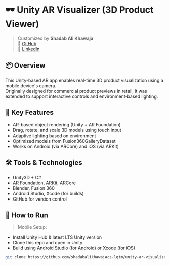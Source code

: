 # 🕶️ Unity AR Visualizer (3D Product Viewer)

> Customized by **Shadab Ali Khawaja**  
> 🔗 [GitHub](https://github.com/shadabalikhawajacs-lgtm)  
> 🔗 [LinkedIn](https://www.linkedin.com/in/shadab-ali-khawaja-a032a0369/)

## 📦 Overview

This Unity-based AR app enables real-time 3D product visualization using a mobile device's camera.  
Originally designed for commercial product previews in retail, it was extended to support interactive controls and environment-based lighting.

## 🔧 Key Features

- AR-based object rendering (Unity + AR Foundation)
- Drag, rotate, and scale 3D models using touch input
- Adaptive lighting based on environment
- Optimized models from Fusion360GalleryDataset
- Works on Android (via ARCore) and iOS (via ARKit)

## 🛠️ Tools & Technologies

- Unity3D + C#
- AR Foundation, ARKit, ARCore
- Blender, Fusion 360
- Android Studio, Xcode (for builds)
- GitHub for version control

## 🔄 How to Run

> Mobile Setup:
- Install Unity Hub & latest LTS Unity version
- Clone this repo and open in Unity
- Build using Android Studio (for Android) or Xcode (for iOS)

```bash
git clone https://github.com/shadabalikhawajacs-lgtm/unity-ar-visualizer.git
